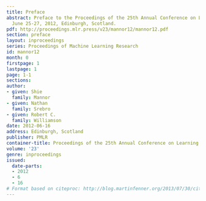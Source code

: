 ```yaml
---
title: Preface
abstract: Preface to the Proceedings of the 25th Annual Conference on Learning Theory
  June 25-27, 2012, Edinburgh, Scotland.
pdf: http://proceedings.mlr.press/v23/mannor12/mannor12.pdf
section: preface
layout: inproceedings
series: Proceedings of Machine Learning Research
id: mannor12
month: 0
firstpage: 1
lastpage: 1
page: 1-1
sections: 
author:
- given: Shie
  family: Mannor
- given: Nathan
  family: Srebro
- given: Robert C.
  family: Williamson
date: 2012-06-16
address: Edinburgh, Scotland
publisher: PMLR
container-title: Proceedings of the 25th Annual Conference on Learning Theory
volume: '23'
genre: inproceedings
issued:
  date-parts:
  - 2012
  - 6
  - 16
# Format based on citeproc: http://blog.martinfenner.org/2013/07/30/citeproc-yaml-for-bibliographies/
---
```

